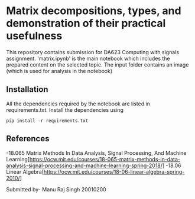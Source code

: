 # Matrix decompositions, types, and demonstration of their practical usefulness

This repository contains submission for DA623 Computing with signals assignment. 'matrix.ipynb' is the main notebook which includes the prepared content on the selected topic. The input folder contains an image (which is used for analysis in the notebook)

## Installation

All the dependencies required by the notebook are listed in requirements.txt. Install the dependencies using

```
pip install -r requirements.txt
```

## References

-18.065 Matrix Methods In Data Analysis, Signal Processing, And Machine Learning[https://ocw.mit.edu/courses/18-065-matrix-methods-in-data-analysis-signal-processing-and-machine-learning-spring-2018/]
-18.06 Linear Algebra[https://ocw.mit.edu/courses/18-06-linear-algebra-spring-2010/]

Submitted by-
Manu Raj Singh
20010200
